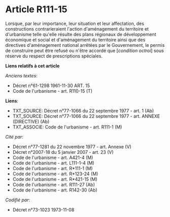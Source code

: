 # Article R111-15

Lorsque, par leur importance, leur situation et leur affectation, des constructions contrarieraient l'action d'aménagement du
territoire et d'urbanisme telle qu'elle résulte des plans régionaux de développement économique et social et d'aménagement du
territoire ainsi que des directives d'aménagement national arrêtées par le Gouvernement, le permis de construire peut être
refusé ou n'être accordé que [*condition octroi*] sous réserve du respect de prescriptions spéciales.

**Liens relatifs à cet article**

_Anciens textes_:

  - Décret n°61-1298 1961-11-30 ART. 15
  - Code de l'urbanisme - art. R110-15 (T)

**Liens**:

  - TXT_SOURCE: Décret n°77-1066 du 22 septembre 1977 - art. 1 (Ab)
  - TXT_SOURCE: Décret n°77-1066 du 22 septembre 1977 - art. ANNEXE (DIRECTIVE) (Ab)
  - TXT_ASSOCIE: Code de l'urbanisme - art. R111-1 (M)

_Cité par_:

  - Décret n°77-1281 du 22 novembre 1977 - art. Annexe (V)
  - Décret n°2007-18 du 5 janvier 2007 - art. 23 (V)
  - Code de l'urbanisme - art. A421-4 (M)
  - Code de l'urbanisme - art. L111-1-4 (M)
  - Code de l'urbanisme - art. R*111-1 (M)
  - Code de l'urbanisme - art. R*123-24 (M)
  - Code de l'urbanisme - art. R*421-15 (M)
  - Code de l'urbanisme - art. R111-27 (Ab)
  - Code de l'urbanisme - art. R142-30 (Ab)

_Codifié par_:

  - Décret n°73-1023 1973-11-08

